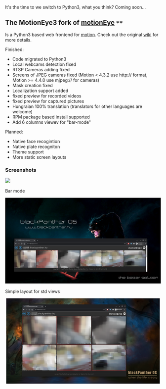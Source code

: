 It's the time to we switch to Python3, what you think? Coming soon...

## The MotionEye3 fork of <a href="https://github.com/ccrisan/motioneye/wiki"> motionEye</a> `**`

Is a Python3 based web frontend for <a href="https://motion-project.github.io"> motion</a>. 
Check out the original <a href="https://github.com/blackPantherOS/motionEye3/wiki">wiki</a> for more details.

Finished:
  - Code migrated to Python3 
  - Local webcams detection fixed
  - RTSP Cameras adding fixed
  - Screens of JPEG cameras fixed (Motion < 4.3.2 use http:// format, Motion >= 4.4.0 use mjpeg:// for cameras)
  - Mask creation fixed
  - Localization support added
  - fixed preview for recorded videos
  - fixed preview for captured pictures
  - Hungraian 100% translation (translators for other languages are welcome)
  - RPM package based install supported 
  - Add 6 columns viewev for "bar-mode"

Planned:
  - Native face recogintion 
  - Native plate recogniton
  - Theme support
  - More static screen layouts

### Screenshots
<img src="extra/motioneye.svg"> 

Bar mode

<img src="extra/motionEye3_1row_6columns.png"> 

Simple layout for std views

<img src="extra/motionEye3_2rows_3columns.png"> 


  


